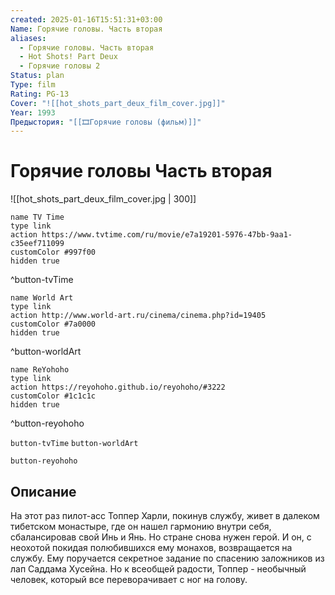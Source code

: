 ```yaml
---
created: 2025-01-16T15:51:31+03:00
Name: Горячие головы. Часть вторая
aliases:
  - Горячие головы. Часть вторая
  - Hot Shots! Part Deux
  - Горячие головы 2
Status: plan
Type: film
Rating: PG-13
Cover: "![[hot_shots_part_deux_film_cover.jpg]]"
Year: 1993
Предыстория: "[[🎞Горячие головы (фильм)]]"
---
```


# Горячие головы Часть вторая

![[hot_shots_part_deux_film_cover.jpg | 300]]

```button
name TV Time
type link
action https://www.tvtime.com/ru/movie/e7a19201-5976-47bb-9aa1-c35eef711099
customColor #997f00
hidden true
```
^button-tvTime

```button
name World Art
type link
action http://www.world-art.ru/cinema/cinema.php?id=19405
customColor #7a0000
hidden true
```
^button-worldArt

```button
name ReYohoho
type link
action https://reyohoho.github.io/reyohoho/#3222
customColor #1c1c1c
hidden true
```
^button-reyohoho



`button-tvTime` `button-worldArt`

`button-reyohoho`

## Описание

На этот раз пилот-асс Топпер Харли, покинув службу, живет в далеком тибетском монастыре, где он нашел гармонию внутри себя, сбалансировав свой Инь и Янь. Но стране снова нужен герой. И он, с неохотой покидая полюбившихся ему монахов, возвращается на службу. Ему поручается секретное задание по спасению заложников из лап Саддама Хусейна. Но к всеобщей радости, Топпер - необычный человек, который все переворачивает с ног на голову.
